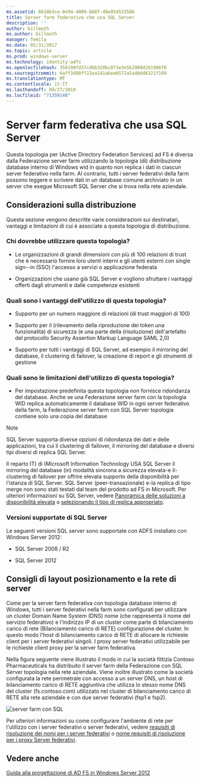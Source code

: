 ```yaml
---
ms.assetid: 6618b3ce-0e94-4009-b887-d8e05453358b
title: Server farm federativa che usa SQL Server
description: ''
author: billmath
ms.author: billmath
manager: femila
ms.date: 05/31/2017
ms.topic: article
ms.prod: windows-server
ms.technology: identity-adfs
ms.openlocfilehash: 358199fd37cdbb320bc8f3e3e5b2900d261986f0
ms.sourcegitcommit: 6aff3d88ff22ea141a6ea6572a5ad8dd6321f199
ms.translationtype: MT
ms.contentlocale: it-IT
ms.lasthandoff: 09/27/2019
ms.locfileid: "71359148"
---
```

# <a name="federation-server-farm-using-sql-server"></a>Server farm federativa che usa SQL Server

Questa topologia per \(Active Directory Federation Services\) ad FS è diversa dalla Federazione server farm utilizzando la topologia \(di\) distribuzione database interno di Windows wid in quanto non replica i dati in ciascun server federativo nella farm. Al contrario, tutti i server federativi della farm possono leggere e scrivere dati in un database comune archiviato in un server che esegue Microsoft SQL Server che si trova nella rete aziendale.  
  
## <a name="deployment-considerations"></a>Considerazioni sulla distribuzione  
Questa sezione vengono descritte varie considerazioni sui destinatari, vantaggi e limitazioni di cui è associate a questa topologia di distribuzione.  
  
### <a name="who-should-use-this-topology"></a>Chi dovrebbe utilizzare questa topologia?  
  
-   Le organizzazioni di grandi dimensioni con più di 100 relazioni di trust che è necessario fornire loro utenti interni e gli utenti esterni con single sign-\-in \(SSO\) l'accesso a servizi o applicazione federata  
  
-   Organizzazioni che usano già SQL Server e vogliono sfruttare i vantaggi offerti dagli strumenti e dalle competenze esistenti  
  
### <a name="what-are-the-benefits-of-using-this-topology"></a>Quali sono i vantaggi dell'utilizzo di questa topologia?  
  
-   Supporto per un numero maggiore di relazioni \(di trust maggiori di 100\)  
  
-   Supporto per il \(rilevamento della riproduzione dei token una funzionalità\) di sicurezza \(e una parte della \(risoluzione\) dell'artefatto del protocollo Security Assertion Markup Language SAML 2,0\)  
  
-   Supporto per tutti i vantaggi di SQL Server, ad esempio il mirroring del database, il clustering di failover, la creazione di report e gli strumenti di gestione  
  
### <a name="what-are-the-limitations-of-using-this-topology"></a>Quali sono le limitazioni dell'utilizzo di questa topologia?  
  
-   Per impostazione predefinita questa topologia non fornisce ridondanza del database. Anche se una Federazione server farm con la topologia WID replica automaticamente il database WID in ogni server federativo della farm, la Federazione server farm con SQL Server topologia contiene solo una copia del database  
  
> [!NOTE]  
> SQL Server supporta diverse opzioni di ridondanza dei dati e delle applicazioni, tra cui il clustering di failover, il mirroring del database e diversi tipi diversi di replica SQL Server.  
  
Il reparto IT\) di \(Microsoft Information Technology USA SQL Server il mirroring del database \(in\) modalità sincrona a sicurezza elevata\-e il\- clustering di failover per offrire elevata supporto della disponibilità per l'istanza di SQL Server. SQL Server \(peer\-transazionale\) e\-la replica di tipo merge non sono stati testati dal team del prodotto ad FS in Microsoft. Per ulteriori informazioni su SQL Server, vedere [Panoramica delle soluzioni a disponibilità elevata](https://go.microsoft.com/fwlink/?LinkId=179853) o [selezionando il tipo di replica appropriato](https://go.microsoft.com/fwlink/?LinkId=214648).  
  
### <a name="supported-sql-server-versions"></a>Versioni supportate di SQL Server  
Le seguenti versioni SQL server sono supportate con ADFS installato con Windows Server 2012:  
  
-   SQL Server 2008 \/ R2  
  
-   SQL Server 2012  
  
## <a name="server-placement-and-network-layout-recommendations"></a>Consigli di layout posizionamento e la rete di server  
Come per la server farm federativa con topologia database interno di Windows, tutti i server federativi nella farm sono configurati per utilizzare un cluster Domain Name System \(DNS\) nome \(che rappresenta il nome del servizio federativo\) e l'indirizzo IP di un cluster come parte di bilanciamento carico di rete \(Bilanciamento carico di RETE\) configurazione del cluster. In questo modo l'host di bilanciamento carico di RETE di allocare le richieste client per i server federativi singoli. I proxy server federativi utilizzabile per le richieste client proxy per la server farm federativa.  
  
Nella figura seguente viene illustrato il modo in cui la società fittizia Contoso Pharmaceuticals ha distribuito il server farm della Federazione con SQL Server topologia nella rete aziendale. Viene inoltre illustrato come la società configurata la rete perimetrale con accesso a un server DNS, un host di bilanciamento carico di RETE aggiuntiva che utilizza lo stesso nome DNS del cluster \(fs.contoso.com\) utilizzato nel cluster di bilanciamento carico di RETE alla rete aziendale e con due server federativi \(fsp1 e fsp2\).  
  
![server farm con SQL](media/FarmSQLProxies.gif)  
  
Per ulteriori informazioni su come configurare l'ambiente di rete per l'utilizzo con i server federativi o server federativi, vedere [requisiti di risoluzione dei nomi per i server federativi](Name-Resolution-Requirements-for-Federation-Servers.md) o [nome requisiti di risoluzione per i proxy Server federativi](Name-Resolution-Requirements-for-Federation-Server-Proxies.md).  
  
## <a name="see-also"></a>Vedere anche
[Guida alla progettazione di AD FS in Windows Server 2012](AD-FS-Design-Guide-in-Windows-Server-2012.md)

